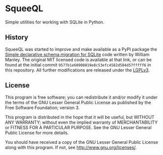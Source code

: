 # SqueeQL

Simple utilities for working with SQLite in Python.

## History

SqueeQL was started to improve and make available as a PyPI package the
[Simple declarative schema migration for SQLite](https://david.rothlis.net/declarative-schema-migration-for-sqlite/)
code written by William Manley. The original MIT licensed code is available at
that link, or can be found at the initial commit
`9577b1e60908019e8c53efc4582d504d57fffff6` in this repository. All further
modifications are released under the [LGPLv3](#License).

## License

This program is free software; you can redistribute it and/or modify
it under the terms of the GNU Lesser General Public License as published by
the Free Software Foundation; version 3.

This program is distributed in the hope that it will be useful,
but WITHOUT ANY WARRANTY; without even the implied warranty of
MERCHANTABILITY or FITNESS FOR A PARTICULAR PURPOSE.  See the
GNU Lesser General Public License for more details.

You should have received a copy of the GNU Lesser General Public License
along with this program.  If not, see <http://www.gnu.org/licenses/>.
